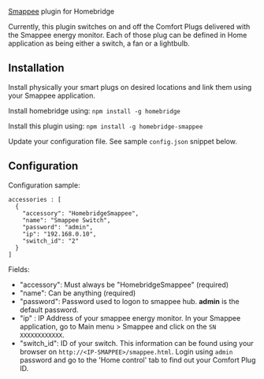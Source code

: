 [Smappee](https://www.smappee.com/) plugin for Homebridge

Currently, this plugin switches on and off the Comfort Plugs delivered with the Smappee energy monitor. Each of those plug
can be defined in Home application as being either a switch, a fan or a lightbulb.

## Installation

Install physically your smart plugs on desired locations and link them using your Smappee application. 

Install homebridge using: `npm install -g homebridge`

Install this plugin using: `npm install -g homebridge-smappee`

Update your configuration file. See sample `config.json` snippet below.

## Configuration

Configuration sample:

```
accessories : [ 
  {
    "accessory": "HomebridgeSmappee",
    "name": "Smappee Switch",
    "password": "admin",
    "ip": "192.168.0.10",
    "switch_id": "2"
  }
]
```

Fields:
* "accessory": Must always be "HomebridgeSmappee" (required)
* "name": Can be anything (required)
* "password": Password used to logon to smappee hub. **admin** is the default password.
* "ip" : IP Address of your smappee energy monitor. In your Smappee application, go to Main menu > Smappee and click on
the `SN XXXXXXXXXXXX`.
* "switch_id": ID of your switch. This information can be found using your browser on `http://<IP-SMAPPEE>/smappee.html`. Login
using `admin` password and go to the 'Home control' tab to find out your Comfort Plug ID.
